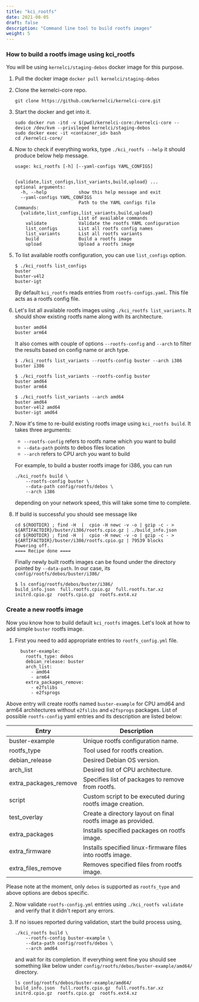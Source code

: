 ```yaml
---
title: "kci_rootfs"
date: 2021-08-05
draft: false
description: "Command line tool to build rootfs images"
weight: 5
---
```


### How to build a rootfs image using kci_rootfs

You will be using `kernelci/staging-debos` docker image for this purpose.

1. Pull the docker image `docker pull kernelci/staging-debos`

2. Clone the kernelci-core repo.

    ```
    git clone https://github.com/kernelci/kernelci-core.git
    ```
3. Start the docker and get into it.

   ```
   sudo docker run -itd -v $(pwd)/kernelci-core:/kernelci-core --device /dev/kvm --privileged kernelci/staging-debos
   sudo docker exec -it <container_id> bash
   cd /kernelci-core/
   ```
4. Now to check if everything works, type `./kci_rootfs --help` it should produce below help message.

    ```
    usage: kci_rootfs [-h] [--yaml-configs YAML_CONFIGS]

                      {validate,list_configs,list_variants,build,upload} ...
    optional arguments:
      -h, --help            show this help message and exit
      --yaml-configs YAML_CONFIGS
                            Path to the YAML configs file
    Commands:
      {validate,list_configs,list_variants,build,upload}
                            List of available commands
        validate            Validate the rootfs YAML configuration
        list_configs        List all rootfs config names
        list_variants       List all rootfs variants
        build               Build a rootfs image
        upload              Upload a rootfs image
    ```
5. To list available rootfs configuration, you can use `list_configs` option.

    ```
    $ ./kci_rootfs list_configs
    buster
    buster-v4l2
    buster-igt
    ```
   By default `kci_rootfs` reads entries from `rootfs-configs.yaml`. This file acts as a rootfs config file.

6. Let's list all available rootfs images using `./kci_rootfs list_variants`. It should show existing
rootfs name along with its architecture.

    ```
    buster amd64
    buster arm64
    ```

    It also comes with couple of options `--rootfs-config` and `--arch` to
    filter the results based on config name or arch type.

    ```
    $ ./kci_rootfs list_variants --rootfs-config buster --arch i386
    buster i386

    $ ./kci_rootfs list_variants --rootfs-config buster
    buster amd64
    buster arm64

    $ ./kci_rootfs list_variants --arch amd64
    buster amd64
    buster-v4l2 amd64
    buster-igt amd64
    ```
7. Now it's time to re-build existing rootfs image using `kci_rootfs build`. It
   takes three arguments:
    * `--rootfs-config` refers to rootfs name which you want to build
    * `--data-path` points to debos files location
    * `--arch` refers to CPU arch you want to build

    For example, to build a buster rootfs image for i386, you can run
    ```
    ./kci_rootfs build \
        --rootfs-config buster \
        --data-path config/rootfs/debos \
        --arch i386
    ```

   depending on your network speed, this will take some time to complete.

8. If build is successful you should see message like

    ```
    cd ${ROOTDIR} ; find -H  |  cpio -H newc -v -o | gzip -c - > ${ARTIFACTDIR}/buster/i386/rootfs.cpio.gz | ./build_info.json
    cd ${ROOTDIR} ; find -H  |  cpio -H newc -v -o | gzip -c - > ${ARTIFACTDIR}/buster/i386/rootfs.cpio.gz | 79539 blocks
    Powering off.
    ==== Recipe done ====
    ```
    Finally newly built rootfs images can be found under the directory pointed by `--data-path`. In our case, its `config/rootfs/debos/buster/i386/`

    ```
    $ ls config/rootfs/debos/buster/i386/
    build_info.json  full.rootfs.cpio.gz  full.rootfs.tar.xz  initrd.cpio.gz  rootfs.cpio.gz  rootfs.ext4.xz
    ```

### Create a new rootfs image

Now you know how to build default `kci_rootfs` images. Let's look at how to add simple `buster` rootfs image.

1. First you need to add appropriate entries to `rootfs_config.yml` file.

    ```
      buster-example:
        rootfs_type: debos
        debian_release: buster
        arch_list:
          - amd64
          - arm64
        extra_packages_remove:
          - e2fslibs
          - e2fsprogs
    ```

  Above entry will create rootfs named `buster-example` for CPU amd64 and arm64 architectures without `e2fslibs` and  `e2fsprogs` packages. List of possible `rootfs-config` yaml entries and its description are listed below:

  | Entry                 | Description |
  | ----------------------| ----------- |
  | buster-example        | Unique rootfs configuration name. |
  | rootfs_type           | Tool used for rootfs creation. |
  | debian_release        | Desired Debian OS version. |
  | arch_list             | Desired list of CPU architecture. |
  | extra_packages_remove | Specifies list of packages to remove from rootfs. |
  | script                | Custom script to be executed during rootfs image creation. |
  | test_overlay          | Create a directory layout on final rootfs image as provided. |
  | extra_packages        | Installs specified packages on rootfs image. |
  | extra_firmware        | Installs specified linux-firmware files into rootfs image. |
  | extra_files_remove    | Removes specified files from rootfs image. |

  Please note at the moment, only `debos` is supported as `rootfs_type` and above options are debos specific.

2. Now validate `rootfs-config.yml` entries using `./kci_rootfs validate` and verify that it didn't report any errors.

3. If no issues reported during validation, start the build process using,

    ```
    ./kci_rootfs build \
        --rootfs-config buster-example \
        --data-path config/rootfs/debos \
        --arch amd64
    ```
    and wait for its completion. If everything went fine you should see
    something like below under `config/rootfs/debos/buster-example/amd64/`
    directory.

    ```
    ls config/rootfs/debos/buster-example/amd64/
    build_info.json  full.rootfs.cpio.gz  full.rootfs.tar.xz  initrd.cpio.gz  rootfs.cpio.gz  rootfs.ext4.xz
    ```
